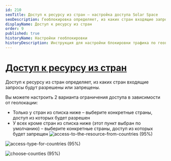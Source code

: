 ```yaml
---
id: 210
seoTitle: Доступ к ресурсу из стран — настройка доступа Solar Space
seoDescription: Геоблокировка определяет, из каких стран входящие запросы будут разрешены или запрещены. Вы можете настроить 2 варианта ограничения доступа — разрешить или запретить доступ из выбранных стран
displayName: Доступ к ресурсу из стран
order: 9
published: true
historyName: Настройки геоблокировки
historyDescription: Инструкция для настройки блокировки трафика по географическому признаку 
---
```


# [Доступ к ресурсу из стран](access-toresource-from-countries)

Доступ к ресурсу из стран определяет, из каких стран входящие запросы будут разрешены или запрещены.

Вы можете настроить 2 варианта ограничения доступа в зависимости от геолокации:
- Только у стран из списка ниже – выберите конкретные страны, доступ из которых будет разрешен
- У всех кроме стран из списка ниже (этот пункт выбран по умолчанию) – выберите конкретные страны, доступ из которых будет запрещен
![access-to-the-resource-from-countries (95%)](https://img.solarspace.pro/docs/field-geo.jpg "Ограничение входящего трафика для стран")

![access-type-for-countries (95%)](https://img.solarspace.pro/docs/choose-countries-geo.jpg "Доступность входящего траифка для выбранных стран")

![choose-counties (95%)](https://img.solarspace.pro/docs/countries-menu-geo.jpg "Страны, которым будет разрешено или запрещено отправлять трафик")